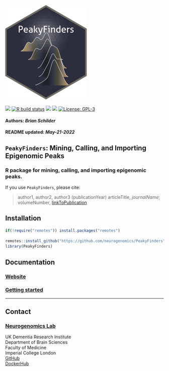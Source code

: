 <img src='https://github.com/neurogenomics/PeakyFinders/raw/master/inst/hex/hex.png' height='300'><br><br>
[![](https://img.shields.io/badge/devel%20version-0.99.0-black.svg)](https://github.com/neurogenomics/PeakyFinders)
[![R build
status](https://github.com/neurogenomics/PeakyFinders/workflows/R-CMD-check-bioc/badge.svg)](https://github.com/neurogenomics/PeakyFinders/actions)
[![](https://img.shields.io/github/last-commit/neurogenomics/PeakyFinders.svg)](https://github.com/neurogenomics/PeakyFinders/commits/master)
[![](https://app.codecov.io/gh/neurogenomics/PeakyFinders/branch/master/graph/badge.svg)](https://app.codecov.io/gh/neurogenomics/PeakyFinders)
[![License:
GPL-3](https://img.shields.io/badge/license-GPL--3-blue.svg)](https://cran.r-project.org/web/licenses/GPL-3)
<h4>
Authors: <i>Brian Schilder</i>
</h4>
<h4>
README updated: <i>May-21-2022</i>
</h4>

<!-- To modify Package/Title/Description/Authors fields, edit the DESCRIPTION file -->

## `PeakyFinders`: Mining, Calling, and Importing Epigenomic Peaks

### R package for mining, calling, and importing epigenomic peaks.

If you use `PeakyFinders`, please cite:

> author1, author2, author3 (publicationYear) articleTitle,
> *journalName*; volumeNumber, [linkToPublication](linkToPublication)

## Installation

``` r
if(!require("remotes")) install.packages("remotes")

remotes::install_github("https://github.com/neurogenomics/PeakyFinders")
library(PeakyFinders)
```

## Documentation

### [Website](https://neurogenomics.github.io/PeakyFinders)

### [Getting started](https://neurogenomics.github.io/PeakyFinders/articles/PeakyFinders)

<hr>

## Contact

### [Neurogenomics Lab](https://www.neurogenomics.co.uk/)

UK Dementia Research Institute  
Department of Brain Sciences  
Faculty of Medicine  
Imperial College London  
[GitHub](https://github.com/neurogenomics)  
[DockerHub](https://hub.docker.com/orgs/neurogenomicslab)

<br>
